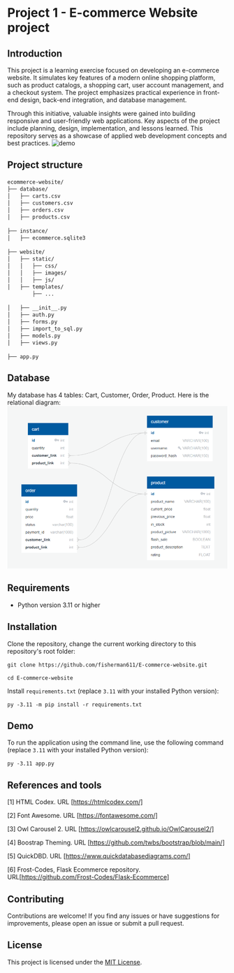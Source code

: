 # Project 1 - E-commerce Website project 
## Introduction
This project is a learning exercise focused on developing an e-commerce website. It simulates key features of a modern online shopping platform, such as product catalogs, a shopping cart, user account management, and a checkout system. The project emphasizes practical experience in front-end design, back-end integration, and database management.

Through this initiative, valuable insights were gained into building responsive and user-friendly web applications. Key aspects of the project include planning, design, implementation, and lessons learned. This repository serves as a showcase of applied web development concepts and best practices.
![demo](demo.gif)
## Project structure 
```
ecommerce-website/
├── database/
│   ├── carts.csv
│   ├── customers.csv
│   ├── orders.csv
│   ├── products.csv

├── instance/
│   ├── ecommerce.sqlite3

├── website/
│   ├── static/
│   │   ├── css/
│   │   ├── images/
│   │   ├── js/
│   ├── templates/
        ├── ...

│   ├── __init__.py
│   ├── auth.py
│   ├── forms.py
│   ├── import_to_sql.py
│   ├── models.py
│   ├── views.py

├── app.py
```

## Database
My database has 4 tables: Cart, Customer, Order, Product. Here is the relational diagram:
![image](database_diagram.png)

## Requirements
- Python version 3.11 or higher

## Installation
Clone the repository, change the current working directory to this repository's root folder:

```
git clone https://github.com/fisherman611/E-commerce-website.git
```
```
cd E-commerce-website
```

Install ```requirements.txt``` (replace `3.11` with your installed Python version):

```
py -3.11 -m pip install -r requirements.txt
```

## Demo
To run the application using the command line, use the following command (replace `3.11` with your installed Python version):
```
py -3.11 app.py
```

## References and tools
[1] HTML Codex. URL [https://htmlcodex.com/]

[2] Font Awesome. URL [https://fontawesome.com/]

[3] Owl Carousel 2. URL [https://owlcarousel2.github.io/OwlCarousel2/]

[4] Boostrap Theming. URL [https://github.com/twbs/bootstrap/blob/main/]

[5] QuickDBD. URL [https://www.quickdatabasediagrams.com/]

[6] Frost-Codes, Flask Ecommerce repository. URL[https://github.com/Frost-Codes/Flask-Ecommerce]

## Contributing
Contributions are welcome! If you find any issues or have suggestions for improvements, please open an issue or submit a pull request.

## License 
This project is licensed under the [MIT License](https://mit-license.org/). 